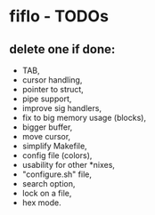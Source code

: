 # fiflo - TODOs
## delete one if done:
- TAB,
- cursor handling,
- pointer to struct,
- pipe support,
- improve sig handlers,
- fix to big memory usage (blocks),
- bigger buffer,
- move cursor,
- simplify Makefile,
- config file (colors),
- usability for other *nixes,
- "configure.sh" file,
- search option,
- lock on a file,
- hex mode.
